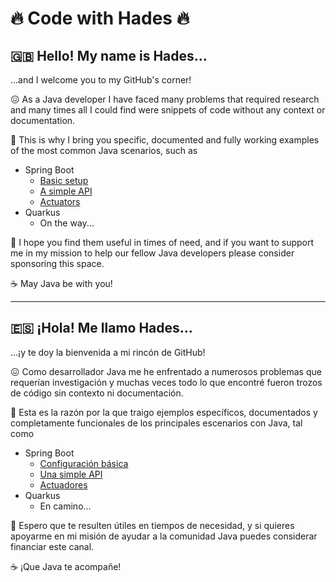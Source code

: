 # :fire: Code with Hades :fire:

## :uk: Hello! My name is Hades...

...and I welcome you to my GitHub's corner!

:confounded: As a Java developer I have faced many problems that required research and many times all I could find were snippets of code without any context or documentation.

:rocket: This is why I bring you specific, documented and fully working examples of the most common Java scenarios, such as

* Spring Boot
    * [Basic setup](https://github.com/codewithhades/spring-boot-basic-setup)
    * [A simple API](https://github.com/codewithhades/spring-boot-api)
    * [Actuators](https://github.com/codewithhades/spring-boot-actuators)
* Quarkus
    * On the way...

:pray: I hope you find them useful in times of need, and if you want to support me in my mission to help our fellow Java developers please consider sponsoring this space.

:coffee: May Java be with you!

---

## :es: ¡Hola! Me llamo Hades...

...¡y te doy la bienvenida a mi rincón de GitHub!

:confounded: Como desarrollador Java me he enfrentado a numerosos problemas que requerían investigación y muchas veces todo lo que encontré fueron trozos de código sin contexto ni documentación.

:rocket: Esta es la razón por la que traigo ejemplos específicos, documentados y completamente funcionales de los principales escenarios con Java, tal como

* Spring Boot
  * [Configuración básica](https://github.com/codewithhades/spring-boot-basic-setup)
  * [Una simple API](https://github.com/codewithhades/spring-boot-api)
  * [Actuadores](https://github.com/codewithhades/spring-boot-actuators)
* Quarkus
  * En camino...

:pray: Espero que te resulten útiles en tiempos de necesidad, y si quieres apoyarme en mi misión de ayudar a la comunidad Java puedes considerar financiar este canal.

:coffee: ¡Que Java te acompañe!
